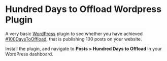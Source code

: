 # Hundred Days to Offload Wordpress Plugin

A very basic [WordPress](https://wordpress.com/) plugin to see whether
you have achieved [#100DaysToOffload](https://100daystooffload.com/), that is publishing 100 posts on your website.

Install the plugin, and navigate to **Posts > Hundred Days to Offload** in
your WordPress dashboard.
